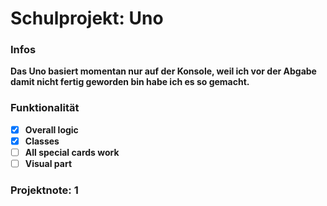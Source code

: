 # Schulprojekt: Uno
### Infos
**Das Uno basiert momentan nur auf der Konsole, weil ich vor der Abgabe damit nicht fertig geworden bin habe ich es so gemacht.**

### Funktionalität
- [x] **Overall logic**
- [x] **Classes**
- [ ] **All special cards work**
- [ ] **Visual part**

### Projektnote: 1

